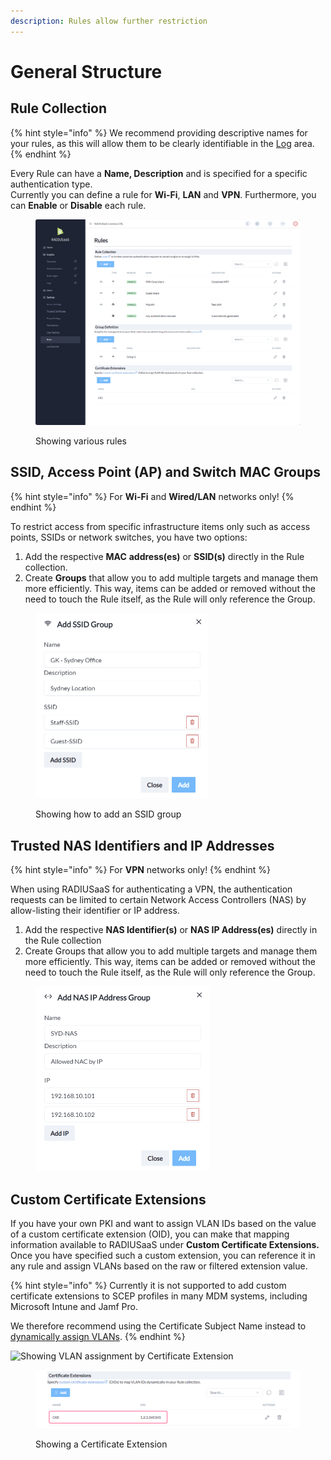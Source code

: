 ```yaml
---
description: Rules allow further restriction
---
```


# General Structure

## Rule Collection

{% hint style="info" %}
We recommend providing descriptive names for your rules, as this will allow them to be clearly identifiable in the [Log](../../insights/log.md) area.
{% endhint %}

Every Rule can have a **Name, Description** and is specified for a specific authentication type.\
Currently you can define a rule for **Wi-Fi**, **LAN** and **VPN**. Furthermore, you can **Enable** or **Disable** each rule.

<figure><img src="../../../../.gitbook/assets/image (389).png" alt=""><figcaption><p>Showing various rules</p></figcaption></figure>

## SSID, Access Point (AP) and Switch MAC Groups

{% hint style="info" %}
For **Wi-Fi** and **Wired/LAN** networks only!
{% endhint %}

To restrict access from specific infrastructure items only such as access points, SSIDs or network switches, you have two options:&#x20;

1. Add the respective **MAC** **address(es)** or **SSID(s)** directly in the Rule collection.
2. Create **Groups** that allow you to add multiple targets and manage them more efficiently. This way, items can be added or removed without the need to touch the Rule itself, as the Rule will only reference the Group.&#x20;

<figure><img src="../../../../.gitbook/assets/image (28).png" alt="" width="277"><figcaption><p>Showing how to add an SSID group</p></figcaption></figure>

## Trusted NAS Identifiers and IP Addresses

{% hint style="info" %}
For **VPN** networks only!
{% endhint %}

When using RADIUSaaS for authenticating a VPN, the authentication requests can be limited to certain Network Access Controllers (NAS) by allow-listing their identifier or IP address.&#x20;

1. Add the respective **NAS Identifier(s)** or **NAS IP Address(es)** directly in the Rule collection
2. Create Groups that allow you to add multiple targets and manage them more efficiently. This way, items can be added or removed without the need to touch the Rule itself, as the Rule will only reference the Group.&#x20;

<figure><img src="../../../../.gitbook/assets/image (30).png" alt="" width="278"><figcaption></figcaption></figure>

## Custom Certificate Extensions

If you have your own PKI and want to assign VLAN IDs based on the value of a custom certificate extension (OID), you can make that mapping information available to RADIUSaaS under **Custom Certificate Extensions.** Once you have specified such a custom extension, you can reference it in any rule and assign VLANs based on the raw or filtered extension value.

{% hint style="info" %}
Currently it is not supported to add custom certificate extensions to SCEP profiles in many MDM systems, including Microsoft Intune and Jamf Pro.

We therefore recommend using the Certificate Subject Name instead to [dynamically assign VLANs](./#vlan-assignment).
{% endhint %}

![Showing VLAN assignment by Certificate Extension](../../../../.gitbook/assets/2024-05-28\_10h41\_47.png)

<figure><img src="../../../../.gitbook/assets/image (21).png" alt=""><figcaption><p>Showing a Certificate Extension</p></figcaption></figure>
